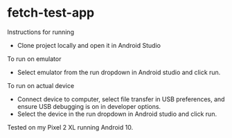 # fetch-test-app

Instructions for running
- Clone project locally and open it in Android Studio


To run on emulator
- Select emulator from the run dropdown in Android studio and click run.


To run on actual device
- Connect device to computer, select file transfer in USB preferences, and ensure USB debugging is on in developer options. 
- Select the device in the run dropdown in Android studio and click run. 


Tested on my Pixel 2 XL running Android 10. 
